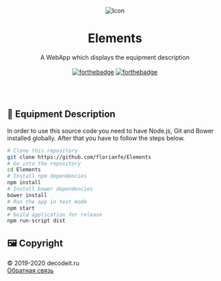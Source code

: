 <p align="center">
  <img alt="Icon" src="https://rubmu.github.io/screenshots/elements/icon.png">
  <h1 align="center">Elements</h1>
  <p align="center">A WebApp which displays the equipment description<br><br>
    <a href="http://forthebadge.com"><img alt="forthebadge" src="http://forthebadge.com/images/badges/built-with-love.svg"></a>
  <a href="http://forthebadge.com"><img alt="forthebadge" src="http://forthebadge.com/images/badges/uses-js.svg"></a>
  </p>
</p>

<br><br>

## 📝 Equipment Description

In order to use this source code you need to have Node.js, Git and Bower installed globally. After that you have to follow the steps below.

```bash
# Clone this repository
git clone https://github.com/florianfe/Elements
# Go into the repository
cd Elements
# Install npm dependencies
npm install
# Install bower dependencies
bower install
# Run the app in test mode
npm start
# build application for release
npm run-script dist
```


## 🖼 Copyright

<div id="copyright">
      &copy; 2019-2020 decodeit.ru<br/>
      <a href="/contact/">Обратная связь</a>
</div>

